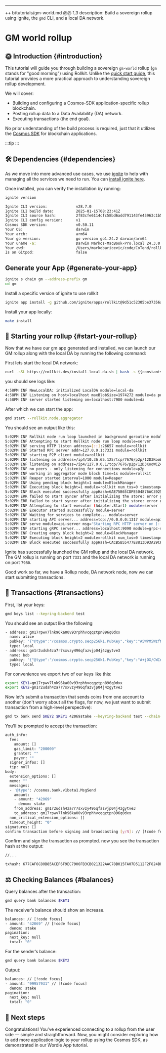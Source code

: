 ---
++ b/tutorials/gm-world.md
@@ 1,3
description: Build a sovereign rollup using Ignite, the `gmd` CLI, and a local DA network.

# GM world rollup

## 🌞 Introduction {#introduction}

This tutorial will guide you through building a sovereign `gm-world` rollup (`gm` stands for "good morning") using Rollkit. Unlike the [quick start guide](https://rollkit.dev/tutorials/quick-start), this tutorial provides a more practical approach to understanding sovereign rollup development.

We will cover:

- Building and configuring a Cosmos-SDK application-specific rollup blockchain.
- Posting rollup data to a Data Availability (DA) network.
- Executing transactions (the end goal).

No prior understanding of the build process is required, just that it utilizes the [Cosmos SDK](https://github.com/cosmos/cosmos-sdk) for blockchain applications.

<!-- markdownlint-disable MD033 -->
<script setup>
import Callout from '../.vitepress/components/callout.vue'
import constants from '../.vitepress/constants/constants.js'
</script>

:::tip
<Callout />
:::
<!-- markdownlint-enable MD033 -->

## 🛠️ Dependencies {#dependencies}

As we move into more advanced use cases, we use [ignite](https://docs.ignite.com/welcome) to help with managing all the services we need to run. You can [install ignite here](https://docs.ignite.com/welcome/install).

Once installed, you can verify the installation by running:

```bash
ignite version
```

```bash
Ignite CLI version:             v28.7.0
Ignite CLI build date:          2025-01-15T08:23:41Z
Ignite CLI source hash:         2f83cfe6114cfc58bd6add791143fe43963c1b5c
Ignite CLI config version:      v1
Cosmos SDK version:             v0.50.11
Your OS:                        darwin
Your arch:                      arm64
Your go version:                go version go1.24.2 darwin/arm64
Your uname -a:                  Darwin Markos-MacBook-Pro.local 24.3.0 Darwin Kernel Version 24.3.0: Thu Jan  2 20:24:16 PST 2025; root:xnu-11215.81.4~3/RELEASE_ARM64_T6000 arm64
Your cwd:                       /Users/markobaricevic/code/CoTend/rollkit1/docs
Is on Gitpod:                   false
```

## Generate your App {#generate-your-app}

```bash
ignite s chain gm --address-prefix gm
cd gm
```

Install a specific version of ignite to use rollkit

```bash
ignite app install -g github.com/ignite/apps/rollkit@9d51c52305be37356a1ecadab8733b77842e1c37
```

Install your app locally:

```bash
make install
```

## 🚀 Starting your rollup {#start-your-rollup}

Now that we have our gm app generated and installed, we can launch our GM rollup along with the local DA by running the following command:

First lets start the local DA network:

```bash
curl -sSL https://rollkit.dev/install-local-da.sh | bash -s {{constants.localDALatestTag}}
```

you should see logs like:

```bash
4:58PM INF NewLocalDA: initialized LocalDA module=local-da
4:58PM INF Listening on host=localhost maxBlobSize=1974272 module=da port=7980
4:58PM INF server started listening on=localhost:7980 module=da
```

After which we can start the app:

```bash
gmd start --rollkit.node.aggregator
```

You should see an output like this:

```bash
5:02PM INF Rollkit node run loop launched in background goroutine module=server
5:02PM INF Attempting to start Rollkit node run loop module=server
5:02PM INF serving HTTP listen address=[::]:26657 module=rollkit
5:02PM INF Started RPC server addr=127.0.0.1:7331 module=rollkit
5:02PM INF starting P2P client module=rollkit
5:02PM INF listening on address=/ip4/10.36.65.125/tcp/7676/p2p/12D3KooWCZ4oCNDkxisUWD9CbB5yEmSmjaTEtLLySk3Sccy4Vb8m module=p2p
5:02PM INF listening on address=/ip4/127.0.0.1/tcp/7676/p2p/12D3KooWCZ4oCNDkxisUWD9CbB5yEmSmjaTEtLLySk3Sccy4Vb8m module=p2p
5:02PM INF no peers - only listening for connections module=p2p
5:02PM INF working in aggregator mode block time=1s module=rollkit
5:02PM INF Reaper started interval=1000 module=Reaper
5:02PM INF Using pending block height=1 module=BlockManager
5:02PM INF Executing block height=1 module=rollkit num_txs=0 timestamp=2025-04-28T11:21:24-04:00
5:02PM INF Block executed successfully appHash=6AE75B65CDFE504876AC392554E16065C7C3699FFC99E6C4AA5FEB13B49CFB2D height=1 module=rollkit
5:02PM ERR failed to start syncer after initializing the store: error getting latest head during Start: header: not found module=rollkit
5:02PM ERR failed to start syncer after initializing the store: error getting latest head during Start: header: not found module=rollkit
5:02PM INF Attempting to start executor (Adapter.Start) module=server
5:02PM INF Executor started successfully module=server
5:02PM INF Waiting for services to complete... module=server
5:02PM INF starting API server... address=tcp://0.0.0.0:1317 module=api-server
5:02PM INF serve module=api-server msg="Starting RPC HTTP server on [::]:1317"
5:02PM INF starting gRPC server... address=localhost:9090 module=grpc-server
5:02PM INF Creating empty block height=2 module=BlockManager
5:02PM INF Executing block height=2 module=rollkit num_txs=0 timestamp=2025-05-13T17:02:14-04:00
5:02PM INF Block executed successfully appHash=CACB5B55477E8813D93A29CF25BA5DB8AD4A51992D96A72CF9A4E83D47F4FAAA height=2 module=rollkit
```

Ignite has successfully launched the GM rollup and the local DA network. The GM rollup is running on port `7331` and the local DA network is running on port `7980`.

Good work so far, we have a Rollup node, DA network node, now we can start submitting transactions.

## 💸 Transactions {#transactions}

First, list your keys:

```bash
gmd keys list --keyring-backend test
```

You should see an output like the following

```bash
- address: gm17rpwv7lnk96ka00v93rphhvcqqztpn896q0dxx
  name: alice
  pubkey: '{"@type":"/cosmos.crypto.secp256k1.PubKey","key":"A5WPM5WzfNIPrGyha/TlHt0okdlzS1O4Gb1d1kU+xuG+"}'
  type: local
- address: gm1r2udsh4za7r7sxvzy496qfazvjp04j4zgytve3
  name: bob
  pubkey: '{"@type":"/cosmos.crypto.secp256k1.PubKey","key":"A+jOX/CWInFer2IkqgXGo0da9j7Ubq+e1LJWzTMDjwdt"}'
  type: local
```

For convenience we export two of our keys like this:

```bash
export KEY1=gm17rpwv7lnk96ka00v93rphhvcqqztpn896q0dxx
export KEY2=gm1r2udsh4za7r7sxvzy496qfazvjp04j4zgytve3
```

Now let's submit a transaction that sends coins from one account to another (don't worry about all the flags, for now, we just want to submit transaction from a high-level perspective):

```bash
gmd tx bank send $KEY2 $KEY1 42069stake --keyring-backend test --chain-id gm --fees 5000stake
```

You'll be prompted to accept the transaction:

```bash
auth_info:
  fee:
    amount: []
    gas_limit: "200000"
    granter: ""
    payer: ""
  signer_infos: []
  tip: null
body:
  extension_options: []
  memo: ""
  messages:
  - '@type': /cosmos.bank.v1beta1.MsgSend
    amount:
    - amount: "42069"
      denom: stake
    from_address: gm1r2udsh4za7r7sxvzy496qfazvjp04j4zgytve3
    to_address: gm17rpwv7lnk96ka00v93rphhvcqqztpn896q0dxx
  non_critical_extension_options: []
  timeout_height: "0"
signatures: []
confirm transaction before signing and broadcasting [y/N]: // [!code focus]
```

Confirm and sign the transaction as prompted. now you see the transaction hash at the output:

```bash
//...

txhash: 677CAF6C80B85ACEF6F9EC7906FB3CB021322AAC78B015FA07D5112F2F824BFF
```

## ⚖️ Checking Balances {#balances}

Query balances after the transaction:

```bash
gmd query bank balances $KEY1
```

The receiver’s balance should show an increase.

```bash
balances: // [!code focus]
- amount: "42069" // [!code focus]
  denom: stake
pagination:
  next_key: null
  total: "0"
```

For the sender’s balance:

```bash
gmd query bank balances $KEY2
```

Output:

```bash
balances: // [!code focus]
- amount: "99957931" // [!code focus]
  denom: stake
pagination:
  next_key: null
  total: "0"
```

<!-- ## 📦 GM world UI app

Now that you have an idea of how to interact with the rollup with the rollkit CLI, let's look at the user interface (UI) application aspect of connecting a wallet to a rollup.

Connecting your wallet to your rollup is as straightforward as connecting to any other blockchain. It assumes you have the [Keplr](https://www.keplr.app/) wallet extension installed in your browser.

## 🔗 Connecting your wallet

Kurtosis spun up a UI app alongside your rollup already, so to connect your Keplr wallet to the application, simply open your browser and go to [http://localhost:3000](https://localhost:3000).

Click the "Connect Wallet" button on the page, and approve the connection request in the Keplr prompt.

Once authorized, your wallet address will be displayed, confirming that your wallet is successfully connected.

![gm-world-frontend-connected](/img/gm-world-frontend-wallet-connected.png)

:::tip
If you run into any issues, make sure your Keplr wallet is updated and set to connect to your local environment.
::: -->

## 🎉 Next steps

Congratulations! You've experienced connecting to a rollup from the user side — simple and straightforward. Now, you might consider exploring how to add more application logic to your rollup using the Cosmos SDK, as demonstrated in our Wordle App tutorial.
